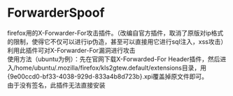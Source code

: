 # ForwarderSpoof
firefox用的X-Forwarder-For攻击插件。（改编自官方插件，取消了原版对ip格式的限制，使得它不仅可以进行ip伪造，甚至可以直接用它进行sql注入，xss攻击）  
利用此插件可对X-Forwarder-For漏洞进行攻击  
使用方法（ubuntu为例）：先在官网下载X-Forwarded-For Header插件，然后进入/home/ubuntu/.mozilla/firefox/kls2gtew.default/extensions目录，用{9e00ccd0-bf33-4038-929d-833a4b8d723b}.xpi覆盖掉原文件即可。  
由于没有签名，此插件无法直接安装  
